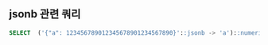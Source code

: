 

## jsonb 관련 쿼리 

```sql
SELECT  ('{"a": 123456789012345678901234567890}'::jsonb -> 'a')::numeric(32, 1)
```